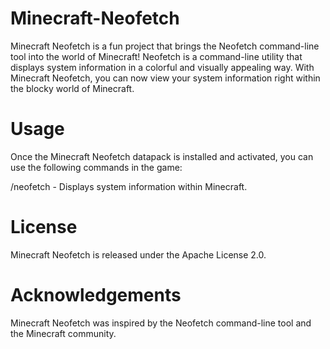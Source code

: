 # Minecraft-Neofetch

Minecraft Neofetch is a fun project that brings the Neofetch command-line tool into the world of Minecraft! Neofetch is a command-line utility that displays system information in a colorful and visually appealing way. With Minecraft Neofetch, you can now view your system information right within the blocky world of Minecraft.

# Usage

Once the Minecraft Neofetch datapack is installed and activated, you can use the following commands in the game:

/neofetch - Displays system information within Minecraft.

# License

Minecraft Neofetch is released under the Apache License 2.0.

# Acknowledgements

Minecraft Neofetch was inspired by the Neofetch command-line tool and the Minecraft community.